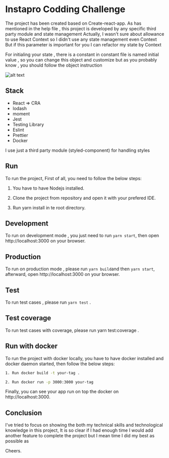 # Instapro Codding Challenge

The project has been created based on Create-react-app. As has mentioned in the help file , this project is developed by any specific third party module and state management
Actually, I wasn't sure about allowance to use React Context so I didn't use any state management even Context
But if this parameter is important for you I can refactor my state by Context

For initialing your state , there is a constant in constant file is named initial value , so you can change this object and customize but as you probably know , you should follow the object instruction

![alt text](https://gcdnb.pbrd.co/images/yYpUed6a0GpE.png?o=1)

## Stack

- React => CRA
- lodash
- moment
- Jest
- Testing Library
- Eslint
- Prettier
- Docker

I use just a third party module (styled-component) for handling styles

## Run

To run the project, First of all, you need to follow the below steps:

1. You have to have Nodejs installed.

2. Clone the project from repository and open it with your prefered IDE.

3. Run yarn install in te root directory.

## Development

To run on development mode , you just need to run `yarn start`, then open http://localhost:3000 on your browser.

## Production

To run on production mode , please run `yarn build`and then `yarn start`, afterward, open http://localhost:3000 on your browser.

## Test

To run test cases , please run `yarn test` .

## Test coverage

To run test cases with coverage, please run yarn test:coverage .

## Run with docker

To run the project with docker locally, you have to have docker installed and docker daemon started, then follow the below steps:

```bash
1. Run docker build -t your-tag .

2. Run docker run -p 3000:3000 your-tag
```

Finally, you can see your app run on top the docker on http://localhost:3000.

## Conclusion

I've tried to focus on showing the both my technical skills and technological knowledge in this project, It is so clear if I had enough time I would add another feature to complete the project but I mean time I did my best as possible as

Cheers.
